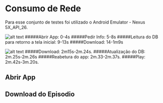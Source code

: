 # Consumo de Rede

Para esse conjunto de testes foi utilizado o Android Emulator - Nexus 5X_API_26.

![alt text](https://github.com/phrps/exercicio-podcast/blob/master/Podcast/ProjectImg/banda_open_info_download.png)
#####Abrir App: 0-4s
#####Pedir Info: 5-8s
#####Leitura do DB para retorno a tela inicial: 9-13s
#####Download: 14-1m9s


![alt text](https://github.com/phrps/exercicio-podcast/blob/master/Podcast/ProjectImg/banda_downloaded_noti_play.png)
#####Download: 2m15s-2m.24s.
#####Atualização do DB: 2m.25s-2m.26s
#####Reabetura do app: 2m.33-2m.37s.
#####Play: 2m.42s-3m.20s.

## Abrir App

## Download do Episodio
